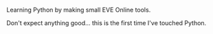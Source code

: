 Learning Python by making small EVE Online tools.

Don't expect anything good... this is the first time I've touched Python.
